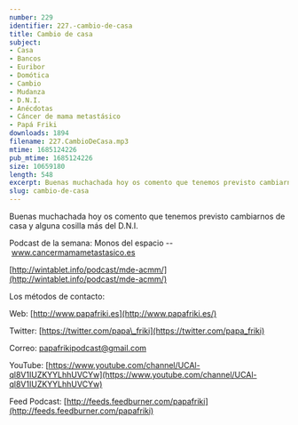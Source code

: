 ```yaml
---
number: 229
identifier: 227.-cambio-de-casa
title: Cambio de casa
subject:
- Casa
- Bancos
- Euribor
- Domótica
- Cambio
- Mudanza
- D.N.I.
- Anécdotas
- Cáncer de mama metastásico
- Papá Friki
downloads: 1894
filename: 227.CambioDeCasa.mp3
mtime: 1685124226
pub_mtime: 1685124226
size: 10659180
length: 548
excerpt: Buenas muchachada hoy os comento que tenemos previsto cambiarnos de casa y alguna cosilla más del D.N.I.
slug: cambio-de-casa
---
```

Buenas muchachada hoy os comento que tenemos previsto cambiarnos de casa y alguna cosilla más del D.N.I.

Podcast de la semana: Monos del espacio -- www.cancermamametastasico.es

[http://wintablet.info/podcast/mde-acmm/](http://wintablet.info/podcast/mde-acmm/)

Los métodos de contacto:

Web: [http://www.papafriki.es](http://www.papafriki.es/)

Twitter: [https://twitter.com/papa\_friki](https://twitter.com/papa_friki)

Correo: [papafrikipodcast@gmail.com](https://archive.org/details/papafrikipodast@gmail.com)

YouTube: [https://www.youtube.com/channel/UCAl-ql8V1IUZKYYLhhUVCYw](https://www.youtube.com/channel/UCAl-ql8V1IUZKYYLhhUVCYw)

Feed Podcast: [http://feeds.feedburner.com/papafriki](http://feeds.feedburner.com/papafriki)